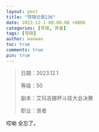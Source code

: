```yaml
---
layout: post
title: "导随记录236"
date: 2023-12-1 00:00:00 +0800
categories: [导随, 贤者]
tags: [导随]
author: wanwan
toc: true
comments: true
pin: true
---
```

> 日期：2023.12.1
>
> 等级：50
>
> 副本：艾玛吉娜杯斗技大会决赛
>
> 职业：贤者

哎呦 全忘了。
